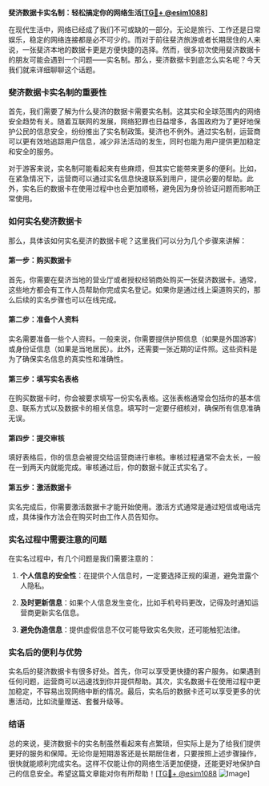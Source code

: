**斐济数据卡实名制：轻松搞定你的网络生活[[TG💪+ @esim1088](https://t.me/s/esim1088)]**

在现代生活中，网络已经成了我们不可或缺的一部分。无论是旅行、工作还是日常娱乐，稳定的网络连接都是必不可少的。而对于前往斐济旅游或者长期居住的人来说，一张斐济本地的数据卡更是方便快捷的选择。然而，很多初次使用斐济数据卡的朋友可能会遇到一个问题——实名制。那么，斐济数据卡到底怎么实名呢？今天我们就来详细聊聊这个话题。

### 斐济数据卡实名制的重要性

首先，我们需要了解为什么斐济的数据卡需要实名制。这其实和全球范围内的网络安全趋势有关。随着互联网的发展，网络犯罪也日益增多，各国政府为了更好地保护公民的信息安全，纷纷推出了实名制政策。斐济也不例外。通过实名制，运营商可以更有效地追踪用户信息，减少非法活动的发生，同时也能为用户提供更加稳定和安全的服务。

对于游客来说，实名制可能看起来有些麻烦，但其实它能带来更多的便利。比如，在紧急情况下，运营商可以通过实名信息快速联系到用户，提供必要的帮助。此外，实名后的数据卡在使用过程中也会更加顺畅，避免因为身份验证问题而影响正常使用。

### 如何实名斐济数据卡

那么，具体该如何实名斐济的数据卡呢？这里我们可以分为几个步骤来讲解：

#### 第一步：购买数据卡

首先，你需要在斐济当地的营业厅或者授权经销商处购买一张斐济数据卡。通常，这些地方都会有工作人员帮助你完成实名登记。如果你是通过线上渠道购买的，那么后续的实名步骤也可以在线完成。

#### 第二步：准备个人资料

实名需要准备一些个人资料。一般来说，你需要提供护照信息（如果是外国游客）或身份证信息（如果是当地居民）。此外，还需要一张近期的证件照。这些资料是为了确保实名信息的真实性和准确性。

#### 第三步：填写实名表格

在购买数据卡时，你会被要求填写一份实名表格。这张表格通常会包括你的基本信息、联系方式以及数据卡的相关信息。填写时一定要仔细核对，确保所有信息准确无误。

#### 第四步：提交审核

填好表格后，你的信息会被提交给运营商进行审核。审核过程通常不会太长，一般在一到两天内就能完成。审核通过后，你的数据卡就正式实名了。

#### 第五步：激活数据卡

实名完成后，你需要激活数据卡才能开始使用。激活方式通常是通过短信或电话完成，具体操作方法会在购买时由工作人员告知你。

### 实名过程中需要注意的问题

在实名过程中，有几个问题是我们需要注意的：

1. **个人信息的安全性**：在提供个人信息时，一定要选择正规的渠道，避免泄露个人隐私。
   
2. **及时更新信息**：如果个人信息发生变化，比如手机号码更改，记得及时通知运营商更新实名信息。

3. **避免伪造信息**：提供虚假信息不仅可能导致实名失败，还可能触犯法律。

### 实名后的便利与优势

实名后的斐济数据卡有很多好处。首先，你可以享受更快捷的客户服务。如果遇到任何问题，运营商可以迅速找到你并提供帮助。其次，实名数据卡在使用过程中更加稳定，不容易出现网络中断的情况。最后，实名后的数据卡还可以享受更多的优惠活动，比如流量赠送、套餐升级等。

### 结语

总的来说，斐济数据卡的实名制虽然看起来有点繁琐，但实际上是为了给我们提供更好的服务和保障。无论你是短期游客还是长期居住者，只要按照上述步骤操作，很快就能顺利完成实名。这样不仅能让你的网络生活更加便捷，还能更好地保护自己的信息安全。希望这篇文章能对你有所帮助！[[TG💪+ @esim1088](https://t.me/s/esim1088) ![Image](https://i.postimg.cc/4NQfJmqS/Snipaste-2025-05-13-00-14-12.png)]